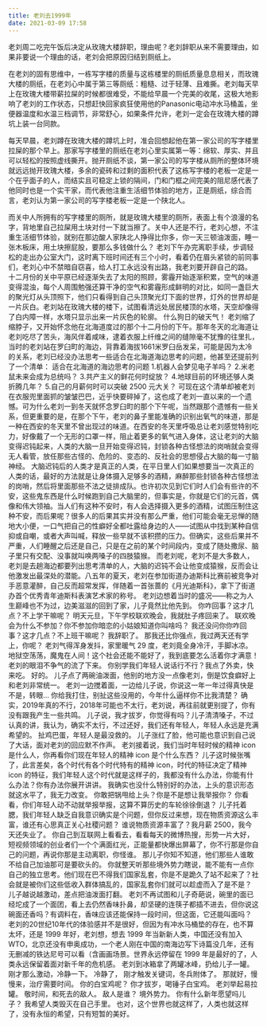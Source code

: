 ```yaml
---
title: 老刘去1999年
date: 2021-03-09 17:58
---
```


老刘周二吃完午饭后决定从玫瑰大楼辞职，理由呢？老刘辞职从来不需要理由，如果非要说一个理由的话，老刘会把原因归结到厕纸上。

在老刘的固有思维中，一栋写字楼的质量与这栋楼里的厕纸质量息息相关，而玫瑰大楼的厕纸，在老刘心中属于第三等厕纸：粗糙、过于轻薄、且难撕。老刘每天早上在玫瑰大楼带薪拉屎的时候都很难受，不能给早晨一个完美的收尾，这极大地影响了老刘的工作状态，只想赶快回家疯狂使用他的Panasonic电动冲水马桶盖，坐便器温度和水温三档调节，非常舒心，如果条件允许，老刘一定会在玫瑰大楼的蹲坑上装一台同款。

每天早晨，老刘蹲在玫瑰大楼的蹲坑上时，准会回想起他在第一家公司的写字楼里拉屎的那个早上。那家写字楼里的厕纸在老刘心里实属第一等：绵软、厚实、并且可以轻松的按照虚线撕开。抛开厕纸不谈，第一家公司的写字楼从厕所的整体环境就远远抛开玫瑰大楼，多余的瓷砖和过剩的面积代表了这栋写字楼的老板一定是一个在乎面子的人，而结实且可稳定上锁的隔间，门和门框之间完美的阻尼感代表了他同时也是一个实干家，而代表他注重生活细节体验的地方，正是厕纸，综合而言，老刘认为第一家公司的写字楼老板一定是一个陕北人。

而关中人所拥有的写字楼里的厕所，就是玫瑰大楼里的厕所，表面上有个浪漫的名字，背地里自己拉屎用土块对付一下就当擦了。关中人还是不行，老刘心想，不注重生活细节体验，就别在那边酸人家陕北人挣得比你多，你一天三顿油泼面，睡一张木板床，用土块擦屁股，要那么多钱做什么？
老刘下午办完离职手续，步调轻松的走出办公室大门，这时离下班时间还有三个小时，看着仍在眉头紧锁的前同事们，老刘心中不禁暗自窃喜，给人打工永远没有出路，我老刘要开辟自己的路。
十二月份的关中平原已经逐渐失去了太阳的照顾，雾霾开始逐渐积累，空气的味道变得混浊，每个人周围勉强还算干净的空气和雾霾形成鲜明的对比，如同一盏巨大的聚光灯从头顶照下，他们只看得到自己头顶聚光灯下面的世界，灯外的世界却是一片灰白。老刘站在玫瑰大楼的楼下，试图看清远处居民楼顶的水塔，天空却像得了白内障一样，水塔只显示出来一片灰色的轮廓。
什么狗日的破天气！
老刘缩了缩脖子，又开始怀念他在北海道度过的那个十二月份的下午。那年冬天的北海道让老刘吃尽了苦头，海风伴着咸味，逮着衣服上纤维之间的缝隙毫不犹豫的往里扎，当时的老刘站在罗臼町的海边，背靠着海拔1661米罗臼岳发呆，可能是因为太冷的关系，老刘已经没办法思考一些适合在北海道海边思考的问题，他甚至还提前列了一个清单：
适合在北海道的海边思考的问题
1.机器人会梦见电子羊吗？
2.米老鼠未来会成为总统吗？
3.共产主义的鲜花何时绽放？
4.地球目前的环境还够人类折腾几年？
5.自己的月薪何时可以突破 2500 元大关？
可现在这个清单却被老刘在衣服兜里面抓的皱皱巴巴，近乎快要碎掉了，这也成了老刘一直以来的一个遗憾。可为什么老刘一到冬天就怀念罗臼町的那个下午呢，当然跟那个遗憾有一些关系，但更重要的是，在那个下午，老刘的鼻子里能准确的识别出氧气的味道，那是一种在西安的冬天里不曾出现过的味道。在西安的冬天里呼吸总让老刘感觉特别吃力，好像戴了一个无形的口罩一样，阻止着更多的氧气进入身体，这让老刘的大脑变得迟钝起来，人类的大脑一旦开始变得迟钝，封锁各种古怪想法的岗哨就会变得无人看管，放任那些古怪的、危险的、变态的、反社会的思想侵占大脑的每一寸脑神经。
大脑迟钝后的人类才是真正的人类，在平日里人们如果想要当一次真正的人类的话，最好的方法就是让身体摄入足够多的酒精，麻醉那些封锁各种古怪想法的岗哨，然后将里面那些不法之徒排成队。也许初次见到它们时人们会有些许的不安，这些鬼东西是什么时候跑到自己大脑里的，但事实是，你就是它们的元首，偶像和伟大领袖。当人们有这种不安时，有人会选择摄入更多的酒精，试图压制住这种不安，而后果呢？很多人的后果其实并没有那么严重，他们可能会毫无忌惮的随地大小便，一口气把自己的性癖好全都吐露给身边的人——试图从中找到某种自信抑或自嘲，或者大声叫喊，释放一些早就不该积攒的压力。但确实，这些后果并不严重，人们睡醒之后还是自己，只是在之前的某个时间段内，变成了随处撒尿、脑子里只有交配、没事就叫唤两嗓子的四肢猿猴。
而老刘呢，老刘不是大多数人，老刘是去趟海边都要列出思考清单的人，大脑的迟钝不会让他变成猿猴，反而会让他激发出最深处的潜能。八五年的夏天，老刘在参加街道办迪斯科比赛前被竞争对手恶意灌醉，自己反而超常发挥，伴随着一首张蔷的《月光迪斯科》，拿下了街道办首个优秀青年迪斯科表演艺术家的称号。
老刘边想着当时的盛况——称之为人生巅峰也不为过，边美滋滋的回到了家，儿子竟然比他先到。
你咋回事？这才几点？不上学干嘛呢？
明天元旦，下午学校联欢晚会，我就肚子疼回来了。
联欢晚会为什么不参加？你不参加你暗恋的小姑娘知道你叫啥吗？
我还没问你你咋回事？这才几点？不上班干嘛呢？
我辞职了。
那我还比你强点，我过两天还有学上，你呢？
老刘气得浑身发抖，家里暖气 29 度，老刘竟全身冷汗，手脚冰凉。
地狱空荡荡，魔鬼在人间！这个社会还能不能好了，我到底要怎么活着你才满意！
老刘的眼泪不争气的流了下来。
你别学我们年轻人说话行不行？我点了外卖，快来吃。
好的。
儿子点了两碗油泼面，他别的地方没一点像老刘，倒是饮食癖好上和老刘非常统一。
老刘一边搅着面，一边给儿子说，你说这一年一年过得真快是不是，转眼…
你给我打住，别扯这些没用的，今年什么逼样你不比我清楚？
确实，2019年真的不行，2018年可能也不太行，老刘说，再往前就更别提了，你有没有跟我产生一些共鸣。
儿子说，我才拔岁，你觉得有吗？儿子清清嗓子，不过认真的讲，我认为，确实不太行，不过还好，我们还有年轻人，年轻人永远是充满希望的。
扯鸡巴蛋，年轻人是最没救的。
儿子涨红了脸，他可能也意识到自己说了大话，面对老刘的回应默不作声。
老刘接着说，我们当时年轻时候的精神 icon 是什么人，你再看你们现在年轻人的精神 icon 是个什么东西？
儿子这时候张嘴了，此言差矣，各个时代有各个时代特有的精神 icon，时代的特征决定了精神 icon 的特征，我们年轻人这个时代就是这样子的，我都没有什么办法，你能有什么办法？你有办法你展开讲讲。
我确实也没什么特别好的办法，上头的意识形态就这水平了，我无力改变。
你敢把锅甩给上头？你是不是想让我举报你？
你看看，你们年轻人动不动就举报举报，这算不算历史的车轮徐徐倒退？
儿子托着腮，我们年轻人缺乏自我意识确实是个问题，但你反过来想，现在物质资源这么丰富，谁还有心思真正关心社稷问题？
谁说物质资源丰富了？我月薪 2500，我今天还失业了。
你自己到互联网上看看去，看看每天的微博热搜，形势一片大好，短视频领域的创业者们一个个满面红光，正能量都快爆出屏幕了，你不行那是你自己的问题，再说你那是主动离职，你怪谁。
那儿子你知不知道，他们那些人谁敢不给自己加油那可是要砍头的。
你就整天听那些境外势力瞎说，能不能有一点你自己的独立思考。他们现在巴不得我们国家乱套，你是不是跪久了站不起来了？社会就是被你们这些低收入群体搞乱的，国家乱套你们就可以趁虚而入了是不是？
儿子越说越激动，差点把油泼面打翻。
老刘不再试图和儿子奇葩说，碗里的面已经坨成了一个面团，看上去仍然香味扑鼻，却坚硬的连筷子都插不进去，但你说这碗面还香吗？有调料在，香味应该还能保持一段时间，但这面，它还能叫面吗？
老刘的20世纪10年代的体验感并不是很好，但因为有冲水马桶垫的存在，也不算太坏，还是 1999 年好，老刘想，想去 1999 年当新新人类，中国还没有加入 WTO，北京还没有申奥成功，一个老人刚在中国的南海边写下诗篇没几年，还有无删减的铁达尼号可以看（含画画场景。世界永远停留在 1999 年是最好的了，人类永远保留着面对新千年的危机感。
老刘到冰箱拿了两罐冰峰，扔给儿子一罐。
刚才那么激动，冷静一下。
冷静了， 刚才触发关键词，冬兵附体了。
那就好，慢慢来，治疗需要时间。
你的白宝鸡呢？
你才拔岁，喝锤子白宝鸡。
老刘举起易拉罐。
敬时间，和死去的敌人。
敌人是谁？
境外势力。
你有什么新年愿望吗儿子？
我希望人类毁灭在自己手里。
也对，这个世界也就这样了，人类也就这样了，没有永恒的希望，只有短暂的美好。